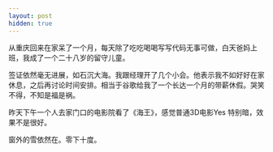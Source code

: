 ```yaml
---
layout: post
hidden: true
---
```


从重庆回来在家呆了一个月，每天除了吃吃喝喝写写代码无事可做，白天爸妈上班，我成了一个二十八岁的留守儿童。

签证依然毫无进展，如石沉大海。我跟经理开了几个小会。他表示我不如好好在家休息，之后再讨论时间安排。相当于谷歌给我了一个长达一个月的带薪休假。哭笑不得，不知是福是祸。

昨天下午一个人去家门口的电影院看了《海王》，感觉普通3D电影Yes 特别暗，效果不是很好。

窗外的雪依然在。零下十度。